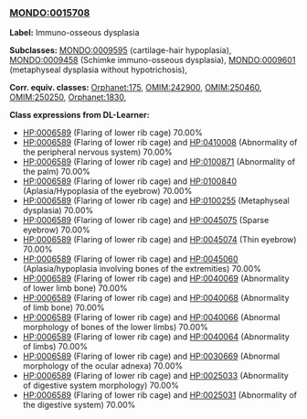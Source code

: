 
### [MONDO:0015708](http://purl.obolibrary.org/obo/MONDO_0015708)
**Label:** Immuno-osseous dysplasia

**Subclasses:** [MONDO:0009595](http://purl.obolibrary.org/obo/MONDO_0009595) (cartilage-hair hypoplasia), [MONDO:0009458](http://purl.obolibrary.org/obo/MONDO_0009458) (Schimke immuno-osseous dysplasia), [MONDO:0009601](http://purl.obolibrary.org/obo/MONDO_0009601) (metaphyseal dysplasia without hypotrichosis), 

**Corr. equiv. classes:** [Orphanet:175](http://www.orpha.net/ORDO/Orphanet_175), [OMIM:242900](http://purl.obolibrary.org/obo/OMIM_242900), [OMIM:250460](http://purl.obolibrary.org/obo/OMIM_250460), [OMIM:250250](http://purl.obolibrary.org/obo/OMIM_250250), [Orphanet:1830](http://www.orpha.net/ORDO/Orphanet_1830), 

**Class expressions from DL-Learner:**

- [HP:0006589](http://purl.obolibrary.org/obo/HP_0006589) (Flaring of lower rib cage) 70.00%
- [HP:0006589](http://purl.obolibrary.org/obo/HP_0006589) (Flaring of lower rib cage) and [HP:0410008](http://purl.obolibrary.org/obo/HP_0410008) (Abnormality of the peripheral nervous system) 70.00%
- [HP:0006589](http://purl.obolibrary.org/obo/HP_0006589) (Flaring of lower rib cage) and [HP:0100871](http://purl.obolibrary.org/obo/HP_0100871) (Abnormality of the palm) 70.00%
- [HP:0006589](http://purl.obolibrary.org/obo/HP_0006589) (Flaring of lower rib cage) and [HP:0100840](http://purl.obolibrary.org/obo/HP_0100840) (Aplasia/Hypoplasia of the eyebrow) 70.00%
- [HP:0006589](http://purl.obolibrary.org/obo/HP_0006589) (Flaring of lower rib cage) and [HP:0100255](http://purl.obolibrary.org/obo/HP_0100255) (Metaphyseal dysplasia) 70.00%
- [HP:0006589](http://purl.obolibrary.org/obo/HP_0006589) (Flaring of lower rib cage) and [HP:0045075](http://purl.obolibrary.org/obo/HP_0045075) (Sparse eyebrow) 70.00%
- [HP:0006589](http://purl.obolibrary.org/obo/HP_0006589) (Flaring of lower rib cage) and [HP:0045074](http://purl.obolibrary.org/obo/HP_0045074) (Thin eyebrow) 70.00%
- [HP:0006589](http://purl.obolibrary.org/obo/HP_0006589) (Flaring of lower rib cage) and [HP:0045060](http://purl.obolibrary.org/obo/HP_0045060) (Aplasia/hypoplasia involving bones of the extremities) 70.00%
- [HP:0006589](http://purl.obolibrary.org/obo/HP_0006589) (Flaring of lower rib cage) and [HP:0040069](http://purl.obolibrary.org/obo/HP_0040069) (Abnormality of lower limb bone) 70.00%
- [HP:0006589](http://purl.obolibrary.org/obo/HP_0006589) (Flaring of lower rib cage) and [HP:0040068](http://purl.obolibrary.org/obo/HP_0040068) (Abnormality of limb bone) 70.00%
- [HP:0006589](http://purl.obolibrary.org/obo/HP_0006589) (Flaring of lower rib cage) and [HP:0040066](http://purl.obolibrary.org/obo/HP_0040066) (Abnormal morphology of bones of the lower limbs) 70.00%
- [HP:0006589](http://purl.obolibrary.org/obo/HP_0006589) (Flaring of lower rib cage) and [HP:0040064](http://purl.obolibrary.org/obo/HP_0040064) (Abnormality of limbs) 70.00%
- [HP:0006589](http://purl.obolibrary.org/obo/HP_0006589) (Flaring of lower rib cage) and [HP:0030669](http://purl.obolibrary.org/obo/HP_0030669) (Abnormal morphology of the ocular adnexa) 70.00%
- [HP:0006589](http://purl.obolibrary.org/obo/HP_0006589) (Flaring of lower rib cage) and [HP:0025033](http://purl.obolibrary.org/obo/HP_0025033) (Abnormality of digestive system morphology) 70.00%
- [HP:0006589](http://purl.obolibrary.org/obo/HP_0006589) (Flaring of lower rib cage) and [HP:0025031](http://purl.obolibrary.org/obo/HP_0025031) (Abnormality of the digestive system) 70.00%


